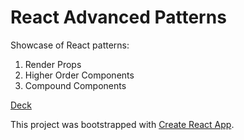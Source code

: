 # React Advanced Patterns

Showcase of React patterns:

1. Render Props
2. Higher Order Components
3. Compound Components

[Deck](https://advanced-react-patterns-v2.netlify.com/)

This project was bootstrapped with [Create React App](https://github.com/facebook/create-react-app).
